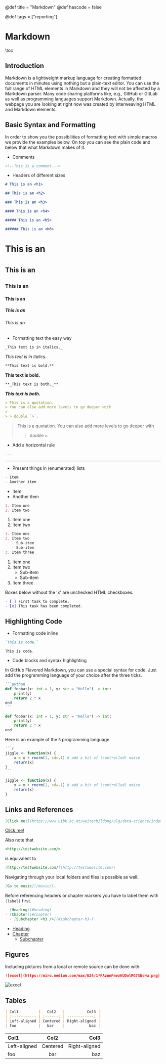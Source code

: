 @def title = "Markdown"
@def hascode = false

@def tags = ["reporting"]

# Markdown

\toc

## Introduction

Markdown is a lightweight markup language for creating formatted documents in minutes using nothing but a plain-text editor. You can use the full range of HTML elements in Markdown and they will not be affected by a Markdown parser. Many code sharing platforms like, e.g., GitHub or GitLab as well as programming languages support Markdown. Actually, the webpage you are looking at right now was created by interweaving HTML and Markdown elements.

## Basic Syntax and Formatting

In order to show you the possibilities of formatting text with simple macros we provide the examples below.
On top you can see the plain code and below that what Markdown makes of it.

- Comments

```markdown
<!--This is a comment.-->
```

- Headers of different sizes

```markdown
# This is an <h1>

## This is an <h2>

### This is an <h3>

#### This is an <h4>

##### This is an <h5>

###### This is an <h6>
```

# This is an <h1>

## This is an <h2>

### This is an <h3>

#### This is an <h4>

##### This is an <h5>

###### This is an <h6>

- Formatting text the easy way

```markdown
_This text is in italics._
```

_This text is in italics._

```markdown
**This text is bold.**
```

**This text is bold.**

```markdown
**_This text is both._**
```

**_This text is both._**

```markdown
> This is a quotation.
> You can also add more levels to go deeper with
>
> > double `>`.
```

> This is a quotation.
> You can also add more levels to go deeper with
>
> > double `>`.

- Add a horizontal rule

```markdown
---
```

---

- Present things in (enumerated) lists

```markdown
- Item
- Another item
```

- Item
- Another item

```markdown
1. Item one
2. Item two
```

1. Item one
2. Item two

```markdown
1. Item one
2. Item two
   - Sub-item
   - Sub-item
3. Item three
```

1. Item one
2. Item two
   - Sub-item
   - Sub-item
3. Item three

Boxes below without the 'x' are unchecked HTML checkboxes.

```markdown
- [ ] First task to complete.
- [x] This task has been completed.
```

## Highlighting Code

- Formatting code inline

```markdown
`This is code.`
```

`This is code.`

- Code blocks and syntax highlighting

In GitHub Flavored Markdown, you can use a special syntax for code. Just add the programming language of your choice
after the three ticks.

````markdown
```python
def foobar(x: int = 1, y: str = "Hello") -> int:
    print(y)
    return 2 * x
end
```
````

```python
def foobar(x: int = 1, y: str = "Hello") -> int:
    print(y)
    return 2 * x
end
```

Here is an example of the `R` programming language.

````markdown
```r
jiggle <- function(x) {
    x = x + rnorm(1, sd=.1) # add a bit of (controlled) noise
    return(x)
}
```
````

```r
jiggle <- function(x) {
    x = x + rnorm(1, sd=.1) # add a bit of (controlled) noise
    return(x)
}
```

## Links and References

```markdown
[Click me!](https://www.uibk.ac.at/weiterbildung/ulg/data-science/index.html.en)
```

[Click me!](https://www.uibk.ac.at/weiterbildung/ulg/data-science/index.html.en)

Also note that

```markdown
<http://testwebsite.com/>
```

is equivalent to

```markdown
[http://testwebsite.com/](http://testwebsite.com/)
```

Navigating through your local folders and files is possible as well.

```markdown
[Go to music](/music/).
```

Before referencing headers or chapter markers you have to label them with `(label)` first.

```markdown
- [Heading](#heading)
- [Chapter](#chapter)
  - [Subchapter <h3 />](#subchapter-h3-)
```

- [Heading](#heading)
- [Chapter](#chapter)
  - [Subchapter <h3 />](#subchapter-h3-)

## Figures

Including pictures from a local or remote source can be done with

```markdown
![excel](https://miro.medium.com/max/624/1*FAzumPnvzKUDolMG7SNcHw.png)
```

![excel](https://miro.medium.com/max/624/1*FAzumPnvzKUDolMG7SNcHw.png)

## Tables

```markdown
| Col1         |   Col2   |          Col3 |
| :----------- | :------: | ------------: |
| Left-aligned | Centered | Right-aligned |
| foo          |   bar    |           baz |
```

| Col1         |   Col2   |          Col3 |
| :----------- | :------: | ------------: |
| Left-aligned | Centered | Right-aligned |
| foo          |   bar    |           baz |

